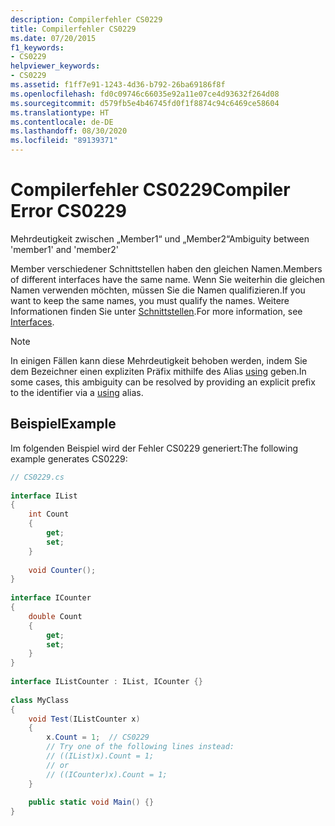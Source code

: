 ```yaml
---
description: Compilerfehler CS0229
title: Compilerfehler CS0229
ms.date: 07/20/2015
f1_keywords:
- CS0229
helpviewer_keywords:
- CS0229
ms.assetid: f1ff7e91-1243-4d36-b792-26ba69186f8f
ms.openlocfilehash: fd0c09746c66035e92a11e07ce4d93632f264d08
ms.sourcegitcommit: d579fb5e4b46745fd0f1f8874c94c6469ce58604
ms.translationtype: HT
ms.contentlocale: de-DE
ms.lasthandoff: 08/30/2020
ms.locfileid: "89139371"
---
```

# <a name="compiler-error-cs0229"></a><span data-ttu-id="7754d-103">Compilerfehler CS0229</span><span class="sxs-lookup"><span data-stu-id="7754d-103">Compiler Error CS0229</span></span>
<span data-ttu-id="7754d-104">Mehrdeutigkeit zwischen „Member1“ und „Member2“</span><span class="sxs-lookup"><span data-stu-id="7754d-104">Ambiguity between 'member1' and 'member2'</span></span>  
  
 <span data-ttu-id="7754d-105">Member verschiedener Schnittstellen haben den gleichen Namen.</span><span class="sxs-lookup"><span data-stu-id="7754d-105">Members of different interfaces have the same name.</span></span> <span data-ttu-id="7754d-106">Wenn Sie weiterhin die gleichen Namen verwenden möchten, müssen Sie die Namen qualifizieren.</span><span class="sxs-lookup"><span data-stu-id="7754d-106">If you want to keep the same names, you must qualify the names.</span></span> <span data-ttu-id="7754d-107">Weitere Informationen finden Sie unter [Schnittstellen](../../programming-guide/interfaces/index.md).</span><span class="sxs-lookup"><span data-stu-id="7754d-107">For more information, see [Interfaces](../../programming-guide/interfaces/index.md).</span></span>  
  
> [!NOTE]
> <span data-ttu-id="7754d-108">In einigen Fällen kann diese Mehrdeutigkeit behoben werden, indem Sie dem Bezeichner einen expliziten Präfix mithilfe des Alias [using](../keywords/using-directive.md) geben.</span><span class="sxs-lookup"><span data-stu-id="7754d-108">In some cases, this ambiguity can be resolved by providing an explicit prefix to the identifier via a [using](../keywords/using-directive.md) alias.</span></span>  
  
## <a name="example"></a><span data-ttu-id="7754d-109">Beispiel</span><span class="sxs-lookup"><span data-stu-id="7754d-109">Example</span></span>  
 <span data-ttu-id="7754d-110">Im folgenden Beispiel wird der Fehler CS0229 generiert:</span><span class="sxs-lookup"><span data-stu-id="7754d-110">The following example generates CS0229:</span></span>  
  
```csharp  
// CS0229.cs  
  
interface IList  
{  
    int Count  
    {  
        get;  
        set;  
    }  
  
    void Counter();  
}  
  
interface ICounter  
{  
    double Count  
    {  
        get;  
        set;  
    }  
}  
  
interface IListCounter : IList, ICounter {}  
  
class MyClass  
{  
    void Test(IListCounter x)  
    {  
        x.Count = 1;  // CS0229  
        // Try one of the following lines instead:  
        // ((IList)x).Count = 1;  
        // or  
        // ((ICounter)x).Count = 1;  
    }  
  
    public static void Main() {}  
}  
```
